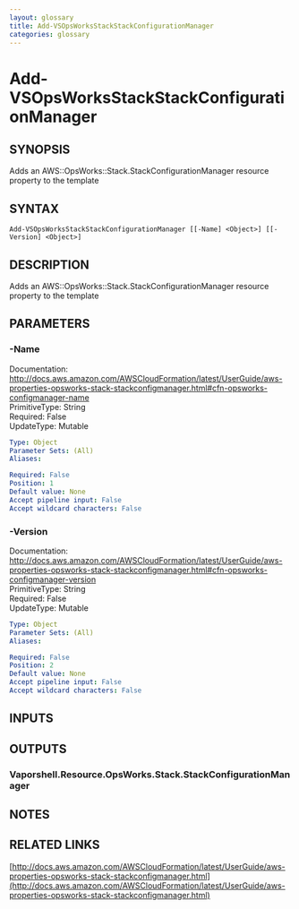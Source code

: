 ```yaml
---
layout: glossary
title: Add-VSOpsWorksStackStackConfigurationManager
categories: glossary
---
```


# Add-VSOpsWorksStackStackConfigurationManager

## SYNOPSIS
Adds an AWS::OpsWorks::Stack.StackConfigurationManager resource property to the template

## SYNTAX

```
Add-VSOpsWorksStackStackConfigurationManager [[-Name] <Object>] [[-Version] <Object>]
```

## DESCRIPTION
Adds an AWS::OpsWorks::Stack.StackConfigurationManager resource property to the template

## PARAMETERS

### -Name
Documentation: http://docs.aws.amazon.com/AWSCloudFormation/latest/UserGuide/aws-properties-opsworks-stack-stackconfigmanager.html#cfn-opsworks-configmanager-name    
PrimitiveType: String    
Required: False    
UpdateType: Mutable

```yaml
Type: Object
Parameter Sets: (All)
Aliases: 

Required: False
Position: 1
Default value: None
Accept pipeline input: False
Accept wildcard characters: False
```

### -Version
Documentation: http://docs.aws.amazon.com/AWSCloudFormation/latest/UserGuide/aws-properties-opsworks-stack-stackconfigmanager.html#cfn-opsworks-configmanager-version    
PrimitiveType: String    
Required: False    
UpdateType: Mutable

```yaml
Type: Object
Parameter Sets: (All)
Aliases: 

Required: False
Position: 2
Default value: None
Accept pipeline input: False
Accept wildcard characters: False
```

## INPUTS

## OUTPUTS

### Vaporshell.Resource.OpsWorks.Stack.StackConfigurationManager

## NOTES

## RELATED LINKS

[http://docs.aws.amazon.com/AWSCloudFormation/latest/UserGuide/aws-properties-opsworks-stack-stackconfigmanager.html](http://docs.aws.amazon.com/AWSCloudFormation/latest/UserGuide/aws-properties-opsworks-stack-stackconfigmanager.html)

